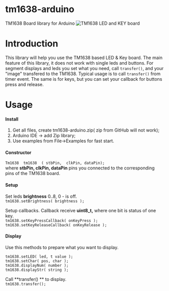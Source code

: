 # tm1638-arduino
TM1638 Board library for Arduino
![TM1638 LED and KEY board](https://github.com/Komrakovaa/tm1638-arduino/tm1638LED_and_KEY.png)

# Introduction
This library will help you use the TM1638 based LED & Key board.
The main feature of this library,  it does not work with single leds and buttons.
For segment displays and leds you set what you need, call `transfer()`,  and your "image" transfered to the TM1638. Typical usage is to call `transfer()`  from timer event.
The same is for keys, but you can set your callback for buttons press and release.

# Usage

#### Install
1) Get all files, create tm1638-arduino.zip( zip from GitHub will not work);  
2) Arduino IDE -> add Zip library;  
3) Use examples from File->Examples for fast start.  


#### Constructor
`Tm1638  tm1638  ( stbPin,  clkPin, dataPin); `  
where  **stbPin,  clkPin, dataPin** pins you connected to the corresponding pins of the TM1638 board.  

#### Setup
Set leds **brightness** 0..8,   0 - is off.  
`tm1638.setBrightness( brightness );`  

Setup callbacks. Callback receive  **uint8_t,** where one bit is status of one key.  
`tm1638.setKeyPressCallback( onKeyPress );`  
`tm1638.setKeyReleaseCallback( onKeyRelease );`  

#### Display
Use this methods to prepare what you want to display.  

`tm1638.setLED( led, t value );`  
`tm1638.setChar( pos, char );`  
`tm1638.displayNum( number );`  
`tm1638.displayStr( string );`  

Call **transfer() ** to display.  
`tm1638.transfer();`  

